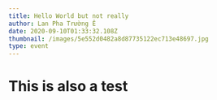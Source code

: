 ```yaml
---
title: Hello World but not really
author: Lan Pha Trường Ê
date: 2020-09-10T01:33:32.108Z
thumbnail: /images/5e552d0482a8d87735122ec713e48697.jpg
type: event
---
```

# This is also a test